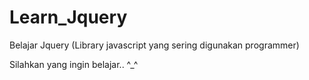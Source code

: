 # Learn_Jquery
Belajar Jquery (Library javascript yang sering digunakan programmer)


Silahkan yang ingin belajar..  ^_^
